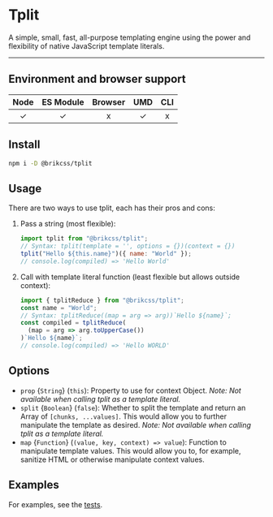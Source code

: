 # Tplit

A simple, small, fast, all-purpose templating engine using the power and flexibility of native JavaScript template literals.

---

## Environment and browser support

| Node | ES Module | Browser | UMD | CLI |
| :--: | :-------: | :-----: | :-: | :-: |
|  ✓   |     ✓     |    x    |  ✓  |  x  |

## Install

```sh
npm i -D @brikcss/tplit
```

## Usage

There are two ways to use tplit, each has their pros and cons:

1. Pass a string (most flexible):

   ```js
   import tplit from "@brikcss/tplit";
   // Syntax: tplit(template = '', options = {})(context = {})
   tplit("Hello ${this.name}")({ name: "World" });
   // console.log(compiled) => 'Hello World'
   ```

2. Call with template literal function (least flexible but allows outside context):

   ```js
   import { tplitReduce } from "@brikcss/tplit";
   const name = "World";
   // Syntax: tplitReduce((map = arg => arg))`Hello ${name}`;
   const compiled = tplitReduce(
     (map = arg => arg.toUpperCase())
   )`Hello ${name}`;
   // console.log(compiled) => 'Hello WORLD'
   ```

## Options

- `prop` {`String`} (`this`): Property to use for context Object. _Note: Not available when calling tplit as a template literal._
- `split` {`Boolean`} (`false`): Whether to split the template and return an Array of `[chunks, ...values]`. This would allow you to further manipulate the template as desired. _Note: Not available when calling tplit as a template literal._
- `map` {`Function`} (`(value, key, context) => value`): Function to manipulate template values. This would allow you to, for example, sanitize HTML or otherwise manipulate context values.

## Examples

For examples, see the [tests](tplit.test.js).
